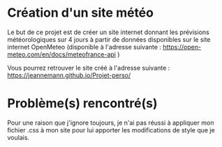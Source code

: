 # Création d'un site météo
Le but de ce projet est de créer un site internet donnant les prévisions météorologiques sur 4 jours à partir de données disponibles sur le site internet OpenMeteo (disponible à l'adresse suivante : https://open-meteo.com/en/docs/meteofrance-api )

Vous pourrez retrouver le site créé à l'adresse suivante : https://jeannemann.github.io/Projet-perso/

# Problème(s) rencontré(s)
Pour une raison que j'ignore toujours, je n'ai pas réussi à appliquer mon fichier .css à mon site pour lui apporter les modifications de style que je voulais.
